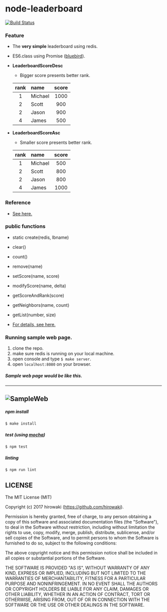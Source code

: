 # node-leaderboard

[![Build Status](https://travis-ci.org/hirowaki/node-leaderboard.svg?branch=master)](https://travis-ci.org/hirowaki/node-leaderboard)

### Feature
* The **very simple** leaderboard using redis.
* ES6.class using Promise ([bluebird](https://www.npmjs.com/package/bluebird)).
* **LeaderboardScoreDesc**
   * Bigger score presents better rank.


   | rank | name | score |
   | :---:  | :--- | :---: |
   |   1   | Michael | 1000 |
   |   2   | Scott | 900 |
   |   2   | Jason | 900 |
   |   4   | James | 500 |



* **LeaderboardScoreAsc**
   * Smaller score presents better rank.


   | rank | name | score |
   | :---:  | :--- | :---: |
   |   1   | Michael | 500 |
   |   2   | Scott | 800 |
   |   2   | Jason | 800 |
   |   4   | James | 1000 |


### Reference
* [See here.](https://hirowaki.github.io/node-leaderboard/index.html)

### public functions
* static create(redis, lbname)
* clear()
* count()
* remove(name)
* setScore(name, score)
* modifyScore(name, delta)
* getScoreAndRank(score)
* getNeighbors(name, count)
* getList(number, size)

* [For details, see here.](https://hirowaki.github.io/node-leaderboard/index.html)

### Running sample web page.
1. clone the repo.
2. make sure redis is running on your local machine.
3. open console and type `$ make server`.
4. open `localhost:8080` on your browser.

##### Sample web page would be like this.
---
![SampleWeb](https://raw.githubusercontent.com/wiki/hirowaki/node-leaderboard/SampleWeb.png)
---

##### npm install
```
$ make install
```

##### test (using [mocha](https://www.npmjs.com/package/mocha))
```
$ npm test
```

##### linting
```
$ npm run lint
```


## LICENSE

The MIT License (MIT)

Copyright (c) 2017 hirowaki (https://github.com/hirowaki).

Permission is hereby granted, free of charge, to any person obtaining a copy
of this software and associated documentation files (the "Software"), to deal
in the Software without restriction, including without limitation the rights
to use, copy, modify, merge, publish, distribute, sublicense, and/or sell
copies of the Software, and to permit persons to whom the Software is
furnished to do so, subject to the following conditions:

The above copyright notice and this permission notice shall be included in
all copies or substantial portions of the Software.

THE SOFTWARE IS PROVIDED "AS IS", WITHOUT WARRANTY OF ANY KIND, EXPRESS OR
IMPLIED, INCLUDING BUT NOT LIMITED TO THE WARRANTIES OF MERCHANTABILITY,
FITNESS FOR A PARTICULAR PURPOSE AND NONINFRINGEMENT. IN NO EVENT SHALL THE
AUTHORS OR COPYRIGHT HOLDERS BE LIABLE FOR ANY CLAIM, DAMAGES OR OTHER
LIABILITY, WHETHER IN AN ACTION OF CONTRACT, TORT OR OTHERWISE, ARISING FROM,
OUT OF OR IN CONNECTION WITH THE SOFTWARE OR THE USE OR OTHER DEALINGS IN
THE SOFTWARE.
